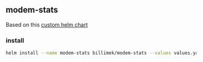 ## modem-stats

Based on this [custom helm chart](https://github.com/billimek/billimek-charts/tree/master/modem-stats)

### install

```bash
helm install --name modem-stats billimek/modem-stats --values values.yaml
```
